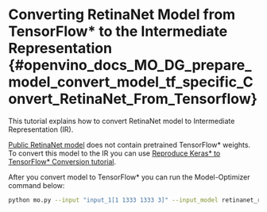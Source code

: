 # Converting RetinaNet Model from TensorFlow* to the Intermediate Representation {#openvino_docs_MO_DG_prepare_model_convert_model_tf_specific_Convert_RetinaNet_From_Tensorflow}

This tutorial explains how to convert RetinaNet model to Intermediate Representation (IR).

[Public RetinaNet model](https://github.com/fizyr/keras-retinanet) does not contain pretrained TensorFlow* weights. To convert this model to the IR you can use [Reproduce Keras* to TensorFlow* Conversion tutorial](https://docs.openvinotoolkit.org/latest/omz_models_model_retinanet_tf.html).

After you convert model to TensorFlow* you can run the Model-Optimizer command below:
```sh
python mo.py --input "input_1[1 1333 1333 3]" --input_model retinanet_resnet50_coco_best_v2.1.0.pb --data_type FP32 --transformations_config ./extensions/front/tf/retinanet.json
```
